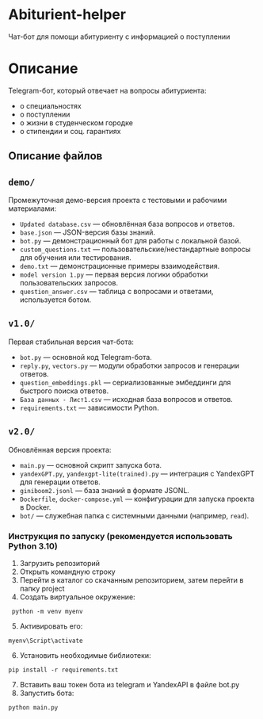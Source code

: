 # Abiturient-helper
Чат-бот для помощи абитуриенту с информацией о поступлении 
# Описание
Telegram-бот, который отвечает на вопросы абитуриента:
- о специальностях
- о поступлении
- о жизни в студенческом городке
- о стипендии и соц. гарантиях
## Описание файлов
## `demo/`
Промежуточная демо-версия проекта с тестовыми и рабочими материалами:
- `Updated database.csv` — обновлённая база вопросов и ответов.
- `base.json` — JSON-версия базы знаний.
- `bot.py` — демонстрационный бот для работы с локальной базой.
- `custom_questions.txt` — пользовательские/нестандартные вопросы для обучения или тестирования.
- `demo.txt` — демонстрационные примеры взаимодействия.
- `model version 1.py` — первая версия логики обработки пользовательских запросов.
- `question_answer.csv` — таблица с вопросами и ответами, используется ботом.

## `v1.0/`
Первая стабильная версия чат-бота:
- `bot.py` — основной код Telegram-бота.
- `reply.py`, `vectors.py` — модули обработки запросов и генерации ответов.
- `question_embeddings.pkl` — сериализованные эмбеддинги для быстрого поиска ответов.
- `База данных - Лист1.csv` — исходная база вопросов и ответов.
- `requirements.txt` — зависимости Python.

## `v2.0/`
Обновлённая версия проекта:
- `main.py` — основной скрипт запуска бота.
- `yandexGPT.py`, `yandexgpt-lite(trained).py` — интеграция с YandexGPT для генерации ответов.
- `giniboom2.jsonl` — база знаний в формате JSONL.
- `Dockerfile`, `docker-compose.yml` — конфигурации для запуска проекта в Docker.
- `bot/` — служебная папка с системными данными (например, `read`).
### Инструкция по запуску (рекомендуется использовать Python 3.10) 
1. Загрузить репозиторий
2. Открыть командную строку
3. Перейти в каталог со скачанным репозиторием, затем перейти в папку project 
4. Создать виртуальное окружение:
```
 python -m venv myenv
```
5. Активировать его:
 ```.
 myenv\Script\activate
```
6. Установить необходимые библиотеки: 
```
pip install -r requirements.txt
```
7. Вставить ваш токен бота из telegram и YandexAPI в файле bot.py
8. Запустить бота:
```
python main.py
```
